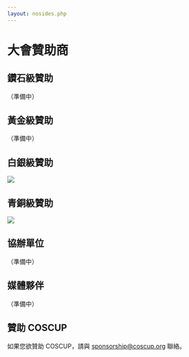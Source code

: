 ```yaml
---
layout: nosides.php
---
```

# 大會贊助商

## 鑽石級贊助

（準備中）

## 黃金級贊助

（準備中）

## 白銀級贊助

[![](/2015/zh-tw/assets/images/sponsor-archilife.jpg)](http://www.archilife.org/)

## 青銅級贊助

[![](/2015/zh-tw/assets/images/sponsor-wabow.jpg)](http://www.wabow.com/)

## 協辦單位

（準備中）

## 媒體夥伴

（準備中）

## 贊助 COSCUP

如果您欲贊助 COSCUP，請與 <a href="mailto:sponsorship@coscup.org">sponsorship@coscup.org</a> 聯絡。
